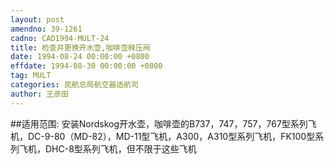 ```yaml
---
layout: post
amendno: 39-1261
cadno: CAD1994-MULT-24
title: 检查并更换开水壶,咖啡壶释压阀
date: 1994-08-24 00:00:00 +0800
effdate: 1994-08-30 00:00:00 +0800
tag: MULT
categories: 民航总局航空器适航司
author: 王彦田
---
```


##适用范围:
安装Nordskog开水壶，咖啡壶的B737，747，757，767型系列飞机，DC-9-80（MD-82），MD-11型飞机，A300，A310型系列飞机，FK100型系列飞机，DHC-8型系列飞机，但不限于这些飞机

